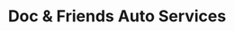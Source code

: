 ---
title: "Doc & Friends Auto Services"
url: /ellicott-city/doc-und-friends-auto-services/
shop: Autowerkstatt
---